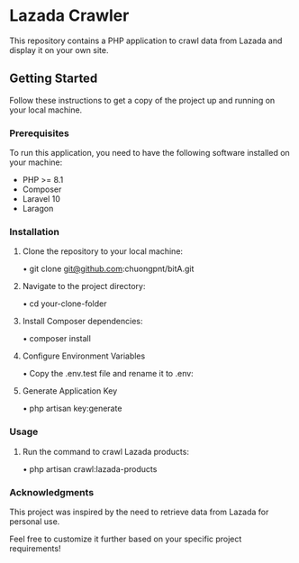 # Lazada Crawler

This repository contains a PHP application to crawl data from Lazada and display it on your own site.

## Getting Started

Follow these instructions to get a copy of the project up and running on your local machine.

### Prerequisites

To run this application, you need to have the following software installed on your machine:

- PHP >= 8.1
- Composer
- Laravel 10
- Laragon

### Installation

1. Clone the repository to your local machine:


	•	git clone git@github.com:chuongpnt/bitA.git

2.	Navigate to the project directory:


	•	cd your-clone-folder

3.	Install Composer dependencies:


	•	composer install

4.	Configure Environment Variables


	•	Copy the .env.test file and rename it to .env:

5.	Generate Application Key


	•	php artisan key:generate

### Usage
1.	Run the command to crawl Lazada products:


	•	php artisan crawl:lazada-products


### Acknowledgments

This project was inspired by the need to retrieve data from Lazada for personal use.

Feel free to customize it further based on your specific project requirements!
